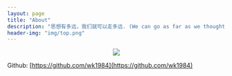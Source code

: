 ```yaml
---
layout: page
title: "About"
description: "思想有多远，我们就可以走多远. (We can go as far as we thought)"
header-img: "img/top.png"
---
```



<center>
    <p><img src="https://avatars0.githubusercontent.com/u/7428153?v=4&s=460" align="center"></p>
</center>

Github: 
[https://github.com/wk1984](https://github.com/wk1984)

